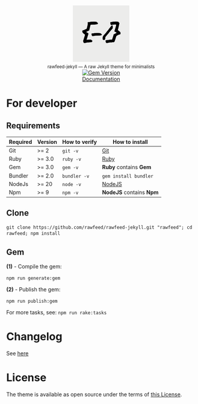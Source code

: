 <p align="center">
  <img src=".github/logo.png" alt="Rawfeed" width="150">
  <br>
  <small>rawfeed-jekyll — A raw Jekyll theme for minimalists</small>
  <br>
  <a href="https://badge.fury.io/rb/rawfeed" target="_blank"><img src="https://badge.fury.io/rb/rawfeed.svg" alt="Gem Version" height="18"></a>
  <br>
  <a href="https://rawfeed.github.io/rawfeed-jekyll" target="_blank">Documentation</a>
</p>

# For developer

## Requirements

| Required | Version | How to verify | How to install                    |
| -------- | ------- | ------------- | --------------------------------- |
| Git      | >= 2    | `git -v`      | [Git](http://git-scm.com/)        |
| Ruby     | >= 3.0  | `ruby -v`     | [Ruby](https://www.ruby-lang.org) |
| Gem      | >= 3.0  | `gem -v`      | **Ruby** contains **Gem**         |
| Bundler  | >= 2.0  | `bundler -v`  | `gem install bundler`             |
| NodeJs   | >= 20   | `node -v`     | [NodeJS](https://nodejs.org)      |
| Npm      | >= 9    | `npm -v`      | **NodeJS** contains **Npm**       |


## Clone

```shell
git clone https://github.com/rawfeed/rawfeed-jekyll.git "rawfeed"; cd rawfeed; npm install
```

## Gem

**(1)** - Compile the gem:

```shell
npm run generate:gem
```

**(2)** - Publish the gem:

```shell
npm run publish:gem
```

For more tasks, see: `npm run rake:tasks`

# Changelog

See [here](https://rawfeed.github.io/rawfeed-jekyll/changelog/)

# License

The theme is available as open source under the terms of [this License](https://rawfeed.github.io/rawfeed-jekyll/license/).
